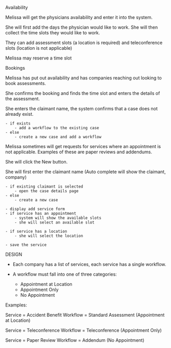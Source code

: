 ﻿
Availability

Melissa will get the physicians availability and enter it into the system. 

She will first add the days the physician would like to work. She will then collect the time slots they would like to work.

They can add assessment slots (a location is required) and teleconference slots (location is not applicable)

Melissa may reserve a time slot 



Bookings

Melissa has put out availability and has companies reaching out looking to book assessments.

She confirms the booking and finds the time slot and enters the details of the assessment.

She enters the claimant name, the system confirms that a case does not already exist.

	- if exists
		- add a workflow to the existing case 
	- else
		- create a new case and add a workflow


Melissa sometimes will get requests for services where an appointment is not applicable. Examples of these are paper reviews and addendums.

She will click the New button. 

She will first enter the claimant name (Auto complete will show the claimant, company)

	- if existing claimant is selected
		- open the case details page
	- else
		- create a new case

	- display add service form
	- if service has an appointment
		- system will show the available slots
		- she will select an available slot 
		
	- if service has a location
		- she will select the location

	- save the service



DESIGN

- Each company has a list of services, each service has a single workflow.

- A workflow must fall into one of three categories:
	- Appointment at Location
	- Appointment Only
	- No Appointment

Examples:

Service = Accident Benefit
Workflow = Standard Assessment (Appointment at Location)

Service = Teleconference
Workflow = Teleconference (Appointment Only)

Service = Paper Review
Workflow = Addendum (No Appointment)

